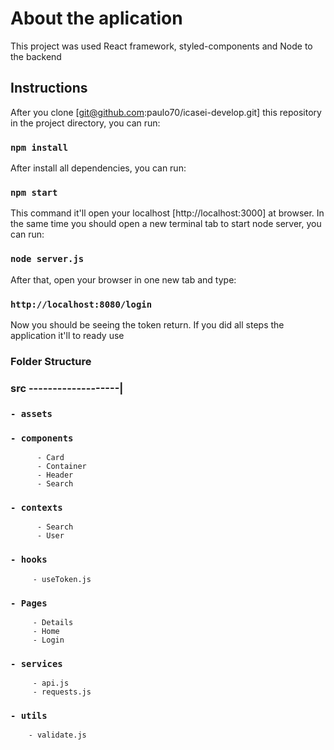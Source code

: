# About the aplication

This project was used React framework, styled-components and Node to the backend 

## Instructions

After you clone [git@github.com:paulo70/icasei-develop.git] this repository in the project directory, you can run:

### `npm install`

After install all dependencies, you can run:

### `npm start`

This command it'll open your localhost [http://localhost:3000] at browser. In the same time you should open a new terminal tab to start node server, you can run:

### `node server.js`

After that, open your browser in one new tab and type:

### `http://localhost:8080/login`

Now you should be seeing the token return. If you did all steps the application it'll to ready use


### Folder Structure

### src -------------------|
  
  ### `- assets`
  ### `- components`
          - Card
          - Container
          - Header
          - Search
  ### `- contexts`
          - Search
          - User

  ### `- hooks`
         - useToken.js 

  ### `- Pages`
         - Details
         - Home 
         - Login

  ### `- services` 
         - api.js
         - requests.js

  ### `- utils`
        - validate.js
                                         
